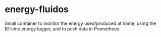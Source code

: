 # energy-fluidos
Small container to monitor the energy used/produced at home, using the BTicino energy logger, and to push data in Prometheus
